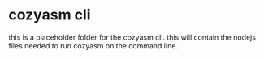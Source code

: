 # cozyasm cli
this is a placeholder folder for the cozyasm cli. this will contain the nodejs files needed to run cozyasm on the command line.